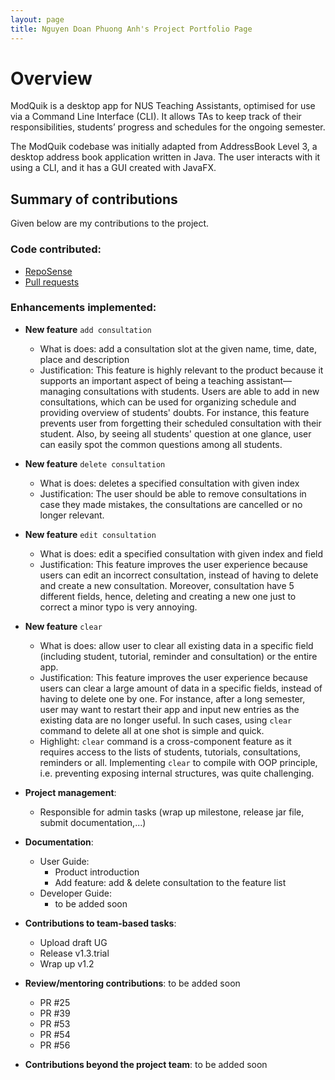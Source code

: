 ```yaml
---
layout: page
title: Nguyen Doan Phuong Anh's Project Portfolio Page
---
```


# Overview
ModQuik is a desktop app for NUS Teaching Assistants, optimised for use via a Command Line Interface (CLI). It allows TAs to keep track of their responsibilities, students’ progress and schedules for the ongoing semester.

The ModQuik codebase was initially adapted from AddressBook Level 3, a desktop address book application written in Java. The user interacts with it using a CLI, and it has a GUI created with JavaFX.

## Summary of contributions
Given below are my contributions to the project.

### Code contributed: 
  * [RepoSense](https://nus-cs2103-ay2223s1.github.io/tp-dashboard/?search=april-anh&breakdown=true)
  * [Pull requests](https://github.com/AY2223S1-CS2103T-W17-3/tp/pulls?q=is%3Apr+is%3Aclosed+author%3Aapril-anh)

### Enhancements implemented: 
  * **New feature** `add consultation`
    * What is does: add a consultation slot at the given name, time, date, place and description
    * Justification: This feature is highly relevant to the product because it supports an important aspect of being a teaching assistant—managing consultations with students. 
    Users are able to add in new consultations, which can be used for organizing schedule and providing overview of students' doubts. 
    For instance, this feature prevents user from forgetting their scheduled consultation with their student. 
    Also, by seeing all students' question at one glance, user can easily spot the common questions among all students.
  
  * **New feature** `delete consultation`
    * What is does: deletes a specified consultation with given index
    * Justification: The user should be able to remove consultations in case they made mistakes, the consultations are cancelled or no longer relevant.

  * **New feature** `edit consultation`
    * What is does: edit a specified consultation with given index and field
    * Justification: This feature improves the user experience because users can edit an incorrect consultation, instead of having to delete and create a new consultation. 
      Moreover, consultation have 5 different fields, hence, deleting and creating a new one just to correct a minor typo is very annoying.

  * **New feature** `clear`
    * What is does: allow user to clear all existing data in a specific field (including student, tutorial, reminder and consultation) or the entire app.
    * Justification: This feature improves the user experience because users can clear a large amount of data in a specific fields, instead of having to delete one by one.
      For instance, after a long semester, user may want to restart their app and input new entries as the existing data are no longer useful. In such cases, using `clear` command to delete all at one shot is simple and quick. 
    * Highlight: `clear` command is a cross-component feature as it requires access to the lists of students, tutorials, consultations, reminders or all. 
    Implementing `clear` to compile with OOP principle, i.e. preventing exposing internal structures, was quite challenging. 

* **Project management**:
  * Responsible for admin tasks (wrap up milestone, release jar file, submit documentation,...)

* **Documentation**:
  * User Guide:
    * Product introduction
    * Add feature: add & delete consultation to the feature list
  * Developer Guide:
    * to be added soon

* **Contributions to team-based tasks**:
  * Upload draft UG
  * Release v1.3.trial
  * Wrap up v1.2

* **Review/mentoring contributions**: to be added soon
  * PR #25
  * PR #39
  * PR #53
  * PR #54
  * PR #56

* **Contributions beyond the project team**: to be added soon
